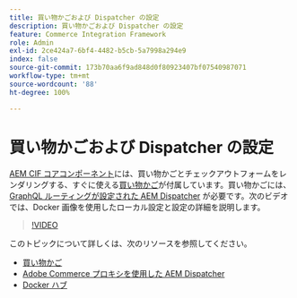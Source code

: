 ```yaml
---
title: 買い物かごおよび Dispatcher の設定
description: 買い物かごおよび Dispatcher の設定
feature: Commerce Integration Framework
role: Admin
exl-id: 2ce424a7-6bf4-4482-b5cb-5a7998a294e9
index: false
source-git-commit: 173b70aa6f9ad848d0f80923407bf07540987071
workflow-type: tm+mt
source-wordcount: '88'
ht-degree: 100%

---
```


# 買い物かごおよび Dispatcher の設定

[AEM CIF コアコンポーネント](https://github.com/adobe/aem-core-cif-components)には、買い物かごとチェックアウトフォームをレンダリングする、すぐに使える[買い物かご](https://github.com/adobe/aem-core-cif-components/tree/master/ui.apps/src/main/content/jcr_root/apps/core/cif/components/commerce/minicart/v1/minicart)が付属しています。買い物かごには、[GraphQL ルーティングが設定された AEM Dispatcher](https://github.com/adobe/aem-core-cif-components/blob/master/dispatcher) が必要です。次のビデオでは、Docker 画像を使用したローカル設定と設定の詳細を説明します。

>[!VIDEO](https://video.tv.adobe.com/v/29656/?quality=12)

このトピックについて詳しくは、次のリソースを参照してください。

- [買い物かご](https://github.com/adobe/aem-core-cif-components/tree/master/ui.apps/src/main/content/jcr_root/apps/core/cif/components/commerce/minicart/v1/minicart)
- [Adobe Commerce プロキシを使用した AEM Dispatcher](https://github.com/adobe/aem-core-cif-components/tree/master/dispatcher)
- [Docker ハブ](https://hub.docker.com/)
